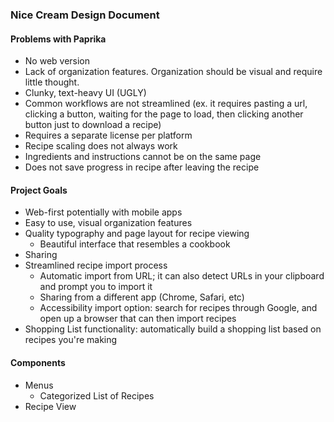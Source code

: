 ### Nice Cream Design Document

#### Problems with Paprika
 - No web version
 - Lack of organization features. Organization should be visual and require little thought.
 - Clunky, text-heavy UI (UGLY)
 - Common workflows are not streamlined (ex. it requires pasting a url, clicking a button, waiting for the page to load, then clicking another button just to download a recipe)
 - Requires a separate license per platform
 - Recipe scaling does not always work
 - Ingredients and instructions cannot be on the same page
 - Does not save progress in recipe after leaving the recipe

#### Project Goals
 - Web-first potentially with mobile apps
 - Easy to use, visual organization features
 - Quality typography and page layout for recipe viewing
   - Beautiful interface that resembles a cookbook 
 - Sharing
 - Streamlined recipe import process
   - Automatic import from URL; it can also detect URLs in your clipboard and prompt you to import it
   - Sharing from a different app (Chrome, Safari, etc)
   - Accessibility import option: search for recipes through Google, and open up a browser that can then import recipes
 - Shopping List functionality: automatically build a shopping list based on recipes you're making

#### Components
- Menus
  - Categorized List of Recipes
- Recipe View
